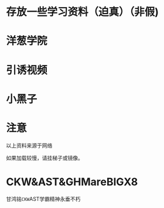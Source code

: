 # 存放一些学习资料（迫真）（非假)

# 洋葱学院

# 引诱视频

# 小黑子

# 注意

以上资料来源于网络

如果加载较慢，请挂梯子或镜像。

# CKW&AST&GHMareBIGX8

甘鸿铭`CKW`AST学霸精神永垂不朽



